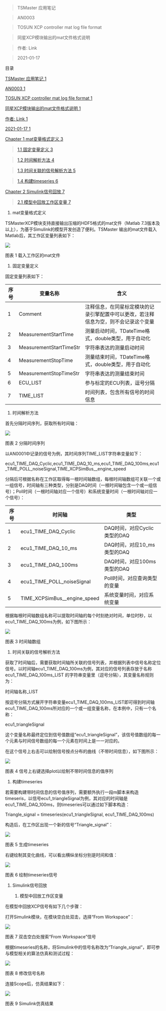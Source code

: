 >   TSMaster 应用笔记

>   AN0003

>   TOSUN XCP controller mat log file format

>   同星XCP模块输出的mat文件格式说明

>   作者: Link

>   2021-01-17

目录

[TSMaster 应用笔记	1](#_Toc61816710)

[AN0003	1](#_Toc61816711)

[TOSUN XCP controller mat log file format	1](#_Toc61816712)

[同星XCP模块输出的mat文件格式说明	1](#_Toc61816713)

[作者: Link	1](#_Toc61816714)

[2021-01-17	1](#_Toc61816715)

[Chapter 1 mat变量格式定义	3](#_Toc61816716)

>   [1.1 固定变量定义	3](#_Toc61816717)

>   [1.2 时间解析方法	4](#_Toc61816718)

>   [1.3 时间关联的信号解析方法	5](#_Toc61816719)

>   [1.4 构建timeseries	6](#_Toc61816720)

[Chapter 2 Simulink信号回放	7](#_Toc61816721)

>   [2.1 模型中回放工作区变量	7](#_Toc61816722)

1.  mat变量格式定义

TSMasterXCP模块支持直接输出压缩的HDF5格式的mat文件（Matlab
7.3版本及以上），为基于Simulink的模型开发创造了便利。TSMaster
输出的mat文件载入Matlab后，其工作区变量列表如下：

![](media/1bd711817139a3ac84b98a5d963dca0c.png)

图表 1 载入工作区的mat文件

1.  固定变量定义

固定变量列表如下：

| 序号 | 变量名称                | 含义                                                                                 |
|------|-------------------------|--------------------------------------------------------------------------------------|
| 1    | Comment                 | 注释信息，在同星标定模块的记录引擎配置中可以更改，若注释信息为空，则不会记录这个变量 |
| 2    | MeasurementStartTime    | 测量启动时间，TDateTime格式，double类型，用于自动化                                  |
| 3    | MeasurementStartTimeStr | 字符串表达的测量启动时间                                                             |
| 4    | MeasurementStopTime     | 测量结束时间，TDateTime格式，double类型，用于自动化                                  |
| 5    | MeasurementStopTimeStr  | 字符串表达的测量结束时间                                                             |
| 6    | ECU_LIST                | 参与标定的ECU列表，逗号分隔                                                          |
| 7    | TIME_LIST               | 时间列表，包含所有信号的时间信息                                                     |

1.  时间解析方法

首先分隔时间序列，获取所有时间轴：

![](media/10a1c02c38e6ded5dc3a483375592228.png)

图表 2 分隔时间序列

以AN0001中记录的信号为例，其时间序列TIME_LIST字符串变量如下：

ecu1_TIME_DAQ_Cyclic,ecu1_TIME_DAQ_10_ms,ecu1_TIME_DAQ_100ms,ecu1_TIME_POLL_noiseSignal,TIME_XCPSimBus__engine_speed

分隔后可根据名称在工作区取得每一根时间轴数组，每根时间轴数组可关联一个或一组信号，时间轴有三种类型，分别是DAQ时间（一根时间轴包含一个或一组信号）；Poll时间（一根时间轴对应一个信号）和系统变量时间（一根时间轴对应一个信号）：

| 序号 | 时间轴                       | 类型                         |
|------|------------------------------|------------------------------|
| 1    | ecu1_TIME_DAQ_Cyclic         | DAQ时间，对应Cyclic类型的DAQ |
| 2    | ecu1_TIME_DAQ_10_ms          | DAQ时间，对应10\_ms类型的DAQ |
| 3    | ecu1_TIME_DAQ_100ms          | DAQ时间，对应100ms类型的DAQ  |
| 4    | ecu1_TIME_POLL_noiseSignal   | Poll时间，对应查询类型的变量 |
| 5    | TIME_XCPSimBus__engine_speed | 系统变量时间，对应系统变量   |

根据每根时间轴数组名称可以提取时间轴的每个时刻绝对时间，单位时秒，以ecu1\_TIME_DAQ_100ms为例，如下图所示：

![](media/6262f54256faa3381f2c84069593530e.png)

图表 3 时间轴数组

1.  时间关联的信号解析方法

获取了时间轴后，需要获取时间轴所关联的信号列表，并根据列表中信号名称定位信号。以时间轴ecu1\_TIME_DAQ_100ms为例，其对应的信号列表存放于名称
ecu1\_TIME_DAQ_100ms_LIST 的字符串变量里（逗号分隔），其变量名称规则为：

时间轴名称\_LIST

按逗号分隔方式展开字符串变量ecu1\_TIME_DAQ_100ms_LIST即可得到时间轴ecu1\_TIME_DAQ_100ms所对应的一个或一组变量名称，在本例中，只有一个名称：

ecu1_triangleSignal

这个变量名称最终定位到信号值数组“ecu1_triangleSignal”，该信号值数组的每一个元素与时间信号数组的每一个元素在时间上是一一对应的。

在这个信号上右击可以绘制信号按点分布的曲线（不带时间信息），如下图所示：

![](media/7fcef5fb0ab1f66cd49f23751da532dc.png)

图表 4 信号上右键选择plot以绘制不带时间信息的值序列

1.  构建timeseries

若需要构建带时间信息的信号值序列，需要额外执行一段m脚本来构造timeseris，以信号ecu1_triangleSignal为例，其对应的时间轴是ecu1\_TIME_DAQ_100ms，则timeseries可以通过如下脚本构造：

Triangle_signal = timeseries(ecu1_triangleSignal, ecu1\_TIME_DAQ_100ms)

构造后，在工作区出现一个新的信号“Triangle_signal”：

![](media/b51ef0a61b69551fc3b82f0dadac0185.png)

图表 5 生成timeseries

右键绘制其变化曲线，可以看出横纵坐标分别是时间和值：

![](media/7f7d8cfa1461be3e638e55572b0a5058.png)

图表 6 绘制timeseries信号

1.  Simulink信号回放

    1.  模型中回放工作区变量

在模型中回放XCP信号有如下几个步骤：

打开Simulink模块，在模块空白处双击，选择“From Workspace”：

![](media/cea9b0f4ea81c93f10861ae882df7c07.png)

图表 7 双击空白处搜索“From Workspace”信号

根据timeseries的名称，将Simulink中的信号名称改为“Triangle_signal”，即可参与模型相关的算法仿真和测试过程：

![](media/c647c32757e5638fcd3b6d79c917406d.png)

图表 8 修改信号名称

连接Scope后，仿真结果如下：

![](media/5e89cec5f396e7895a8005c07c2f15ff.png)

图表 9 Simulink仿真结果
